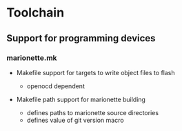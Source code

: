 
# Toolchain

## Support for programming devices

### marionette.mk

* Makefile support for targets to write object files to flash
	* openocd dependent

* Makefile path support for marionette building
	* defines paths to marionette source directories
	* defines value of git version macro

